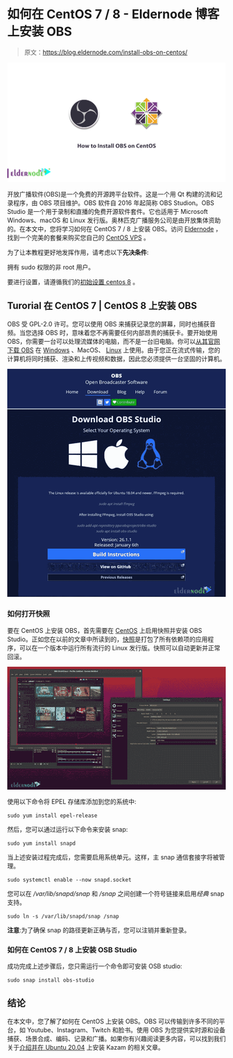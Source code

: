 # 如何在 CentOS 7 / 8 - Eldernode 博客上安装 OBS

> 原文：<https://blog.eldernode.com/install-obs-on-centos/>

![How to Install OBS on CentOS](img/faa84b451d1f7003f901d9e7fd61d4c0.png)

开放广播软件(OBS)是一个免费的开源跨平台软件。这是一个用 Qt 构建的流和记录程序，由 OBS 项目维护。OBS 软件自 2016 年起简称 OBS Studion。OBS Studio 是一个用于录制和直播的免费开源软件套件。它也适用于 Microsoft Windows、macOS 和 Linux 发行版。奥林匹克广播服务公司是由开放集体资助的。在本文中，您将学习如何在 CentOS 7 / 8 上安装 OBS。访问 [Eldernode](https://eldernode.com/) ，找到一个完美的套餐来购买您自己的 [CentOS VPS](https://eldernode.com/centos-vps/) 。

为了让本教程更好地发挥作用，请考虑以下**先决条件**:

拥有 sudo 权限的非 root 用户。

要进行设置，请遵循我们的[初始设置 centos 8](https://blog.eldernode.com/initial-set-up-centos-8/) 。

## **Turorial 在 CentOS 7 | CentOS 8 上安装 OBS**

OBS 受 GPL-2.0 许可。您可以使用 OBS 来捕获记录您的屏幕，同时也捕获音频。当您选择 OBS 时，意味着您不再需要任何内部昂贵的捕获卡。要开始使用 OBS，你需要一台可以处理流媒体的电脑，而不是一台旧电脑。你可以[从其官网下载 OBS](https://obsproject.com/download) 在 [Windows](https://blog.eldernode.com/tag/windows/) 、MacOS、 [Linux](https://blog.eldernode.com/tag/linux/) 上使用。由于您正在流式传输，您的计算机将同时捕获、渲染和上传视频和数据，因此您必须提供一台坚固的计算机。

![Download OBS](img/4f6a52da36e9831e23ca156ec232530d.png)

### **如何打开快照**

要在 CentOS 上安装 OBS，首先需要在 [CentOS](https://blog.eldernode.com/tag/centos/) 上启用快照并安装 OBS Studio。正如您在以前的文章中所读到的，[快照](https://snapcraft.io/store)是打包了所有依赖项的应用程序，可以在一个版本中运行所有流行的 Linux 发行版。快照可以自动更新并正常回滚。

![How to enble snap on CentOs](img/7d6e5e266bb038f4cb878ea33036a307.png)

使用以下命令将 EPEL 存储库添加到您的系统中:

```
sudo yum install epel-release
```

然后，您可以通过运行以下命令来安装 snap:

```
sudo yum install snapd
```

当上述安装过程完成后，您需要启用系统单元。这样，主 snap 通信套接字将被管理。

```
sudo systemctl enable --now snapd.socket
```

您可以在 */var/lib/snapd/snap* 和 */snap* 之间创建一个符号链接来启用*经典* snap 支持。

```
sudo ln -s /var/lib/snapd/snap /snap
```

**注意**:为了确保 snap 的路径更新正确与否，您可以注销并重新登录。

### **如何在 CentOS 7 / 8 上安装 OSB Studio**

成功完成上述步骤后，您只需运行一个命令即可安装 OSB studio:

```
sudo snap install obs-studio
```

## **结论**

在本文中，您了解了如何在 CentOS 上安装 OBS。OBS 可以传输到许多不同的平台，如 Youtube、Instagram、Twitch 和脸书。使用 OBS 为您提供实时源和设备捕获、场景合成、编码、记录和广播。如果你有兴趣阅读更多内容，可以找到我们关于[介绍并在 Ubuntu 20.04](https://blog.eldernode.com/introducing-install-kazam-on-ubuntu-20-04/) 上安装 Kazam 的相关文章。